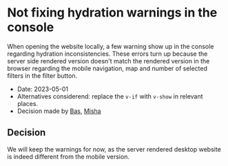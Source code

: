 # Not fixing hydration warnings in the console

When opening the website locally, a few warning show up in the console regarding hydration inconsistencies. These errors turn up because the server side rendered version doesn't match the rendered version in the browser regarding the mobile navigation, map and number of selected filters in the filter button.

- Date: 2023-05-01
- Alternatives considerend: replace the `v-if` with `v-show` in relevant places.
- Decision made by [Bas](https://github.com/GoGoGadgetMusic), [Misha](https://github.com/kyrel)

## Decision

We will keep the warnings for now, as the server rendered desktop website is indeed different from the mobile version.